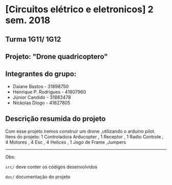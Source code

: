 # [Circuitos elétrico e eletronicos] 2 sem. 2018

## Turma 1G11/ 1G12
## Projeto: "Drone quadricoptero"
## Integrantes do grupo:

* Daiane Bastos - 31898750
* Henrique P. Rodrigues - 41807960
* Júnior Candido - 31883478
* Nickolas Diogo - 41827805

## Descrição resumida do projeto

Com esse projeto iremos construir um drone ,utilizando o arduino pilot.
Itens do projeto:
1 Controladora Arducopter , 1 Receptor , 1 Radio Controle , 4 Motores , 4 Esc , 4 Helices , 1 Jogo de Frame ,Jumpers
_______________________________________
Obs:

`src/` deve conter os códigos desenvolvidos

`doc/` documentação do projeto
